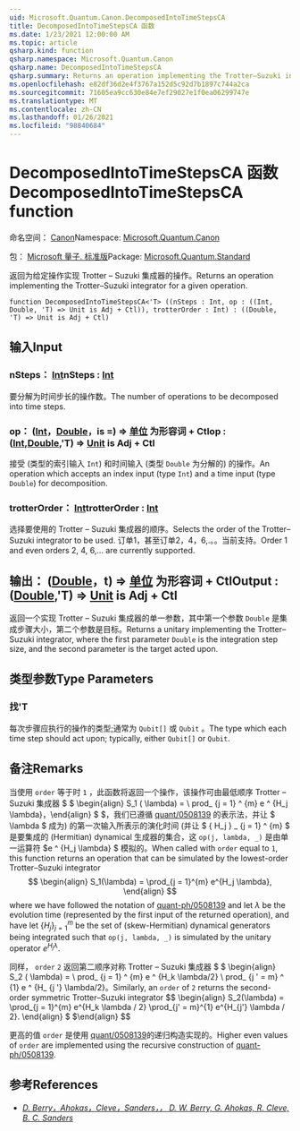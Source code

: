 ```yaml
---
uid: Microsoft.Quantum.Canon.DecomposedIntoTimeStepsCA
title: DecomposedIntoTimeStepsCA 函数
ms.date: 1/23/2021 12:00:00 AM
ms.topic: article
qsharp.kind: function
qsharp.namespace: Microsoft.Quantum.Canon
qsharp.name: DecomposedIntoTimeStepsCA
qsharp.summary: Returns an operation implementing the Trotter–Suzuki integrator for a given operation.
ms.openlocfilehash: e82df36d2e4f3767a152d5c92d7b1897c744a2ca
ms.sourcegitcommit: 71605ea9cc630e84e7ef29027e1f0ea06299747e
ms.translationtype: MT
ms.contentlocale: zh-CN
ms.lasthandoff: 01/26/2021
ms.locfileid: "98840684"
---
```

# <a name="decomposedintotimestepsca-function"></a><span data-ttu-id="f9734-102">DecomposedIntoTimeStepsCA 函数</span><span class="sxs-lookup"><span data-stu-id="f9734-102">DecomposedIntoTimeStepsCA function</span></span>

<span data-ttu-id="f9734-103">命名空间： [Canon](xref:Microsoft.Quantum.Canon)</span><span class="sxs-lookup"><span data-stu-id="f9734-103">Namespace: [Microsoft.Quantum.Canon](xref:Microsoft.Quantum.Canon)</span></span>

<span data-ttu-id="f9734-104">包： [Microsoft 量子. 标准版](https://nuget.org/packages/Microsoft.Quantum.Standard)</span><span class="sxs-lookup"><span data-stu-id="f9734-104">Package: [Microsoft.Quantum.Standard](https://nuget.org/packages/Microsoft.Quantum.Standard)</span></span>


<span data-ttu-id="f9734-105">返回为给定操作实现 Trotter – Suzuki 集成器的操作。</span><span class="sxs-lookup"><span data-stu-id="f9734-105">Returns an operation implementing the Trotter–Suzuki integrator for a given operation.</span></span>

```qsharp
function DecomposedIntoTimeStepsCA<'T> ((nSteps : Int, op : ((Int, Double, 'T) => Unit is Adj + Ctl)), trotterOrder : Int) : ((Double, 'T) => Unit is Adj + Ctl)
```


## <a name="input"></a><span data-ttu-id="f9734-106">输入</span><span class="sxs-lookup"><span data-stu-id="f9734-106">Input</span></span>

### <a name="nsteps--int"></a><span data-ttu-id="f9734-107">nSteps： [Int](xref:microsoft.quantum.lang-ref.int)</span><span class="sxs-lookup"><span data-stu-id="f9734-107">nSteps : [Int](xref:microsoft.quantum.lang-ref.int)</span></span>

<span data-ttu-id="f9734-108">要分解为时间步长的操作数。</span><span class="sxs-lookup"><span data-stu-id="f9734-108">The number of operations to be decomposed into time steps.</span></span>


### <a name="op--intdoublet--unit--is-adj--ctl"></a><span data-ttu-id="f9734-109">op： ([Int](xref:microsoft.quantum.lang-ref.int)，[Double](xref:microsoft.quantum.lang-ref.double)，is =) => [单位](xref:microsoft.quantum.lang-ref.unit)  为形容词 + Ctl</span><span class="sxs-lookup"><span data-stu-id="f9734-109">op : ([Int](xref:microsoft.quantum.lang-ref.int),[Double](xref:microsoft.quantum.lang-ref.double),'T) => [Unit](xref:microsoft.quantum.lang-ref.unit)  is Adj + Ctl</span></span>

<span data-ttu-id="f9734-110">接受 (类型的索引输入 `Int`) 和时间输入 (类型 `Double` 为分解的) 的操作。</span><span class="sxs-lookup"><span data-stu-id="f9734-110">An operation which accepts an index input (type `Int`) and a time input (type `Double`) for decomposition.</span></span>


### <a name="trotterorder--int"></a><span data-ttu-id="f9734-111">trotterOrder： [Int](xref:microsoft.quantum.lang-ref.int)</span><span class="sxs-lookup"><span data-stu-id="f9734-111">trotterOrder : [Int](xref:microsoft.quantum.lang-ref.int)</span></span>

<span data-ttu-id="f9734-112">选择要使用的 Trotter – Suzuki 集成器的顺序。</span><span class="sxs-lookup"><span data-stu-id="f9734-112">Selects the order of the Trotter–Suzuki integrator to be used.</span></span>
<span data-ttu-id="f9734-113">订单1，甚至订单2，4，6,.。。当前支持。</span><span class="sxs-lookup"><span data-stu-id="f9734-113">Order 1 and even orders 2, 4, 6,... are currently supported.</span></span>



## <a name="output--doublet--unit--is-adj--ctl"></a><span data-ttu-id="f9734-114">输出： ([Double](xref:microsoft.quantum.lang-ref.double)，t) => [单位](xref:microsoft.quantum.lang-ref.unit)  为形容词 + Ctl</span><span class="sxs-lookup"><span data-stu-id="f9734-114">Output : ([Double](xref:microsoft.quantum.lang-ref.double),'T) => [Unit](xref:microsoft.quantum.lang-ref.unit)  is Adj + Ctl</span></span>

<span data-ttu-id="f9734-115">返回一个实现 Trotter – Suzuki 集成器的单一参数，其中第一个参数 `Double` 是集成步骤大小，第二个参数是目标。</span><span class="sxs-lookup"><span data-stu-id="f9734-115">Returns a unitary implementing the Trotter–Suzuki integrator, where the first parameter `Double` is the integration step size, and the second parameter is the target acted upon.</span></span>

## <a name="type-parameters"></a><span data-ttu-id="f9734-116">类型参数</span><span class="sxs-lookup"><span data-stu-id="f9734-116">Type Parameters</span></span>

### <a name="t"></a><span data-ttu-id="f9734-117">找</span><span class="sxs-lookup"><span data-stu-id="f9734-117">'T</span></span>

<span data-ttu-id="f9734-118">每次步骤应执行的操作的类型;通常为 `Qubit[]` 或 `Qubit` 。</span><span class="sxs-lookup"><span data-stu-id="f9734-118">The type which each time step should act upon; typically, either `Qubit[]` or `Qubit`.</span></span>

## <a name="remarks"></a><span data-ttu-id="f9734-119">备注</span><span class="sxs-lookup"><span data-stu-id="f9734-119">Remarks</span></span>

<span data-ttu-id="f9734-120">当使用 `order` 等于时 `1` ，此函数将返回一个操作，该操作可由最低顺序 Trotter – Suzuki 集成器 $ $ \begin{align} S_1 ( \lambda) = \ prod_ {j = 1} ^ {m} e ^ {H_j \lambda}，\end{align} $ $，我们已遵循 [quant/0508139](https://arxiv.org/abs/quant-ph/0508139) 的表示法，并让 $ \lambda $ 成为) 的第一次输入所表示的演化时间 (并让 $ \{ H_j \} _ {j = 1} ^ {m} $ 是要集成的 (Hermitian) dynamical 生成器的集合，这 `op(j, lambda, _)` 是由单一运算符 $e ^ {H_j \lambda} $ 模拟的。</span><span class="sxs-lookup"><span data-stu-id="f9734-120">When called with `order` equal to `1`, this function returns an operation that can be simulated by the lowest-order Trotter–Suzuki integrator $$ \begin{align} S_1(\lambda) = \prod_{j = 1}^{m} e^{H_j \lambda}, \end{align} $$ where we have followed the notation of [quant-ph/0508139](https://arxiv.org/abs/quant-ph/0508139) and let $\lambda$ be the evolution time (represented by the first input of the returned operation), and have let $\{H_j\}_{j = 1}^{m}$ be the set of (skew-Hermitian) dynamical generators being integrated such that `op(j, lambda, _)` is simulated by the unitary operator $e^{H_j \lambda}$.</span></span>

<span data-ttu-id="f9734-121">同样， `order` `2` 返回第二顺序对称 Trotter – Suzuki 集成器 $ $ \begin{align} S_2 ( \lambda) = \ prod_ {j = 1} ^ {m} e ^ {H_k \lambda/2} \ prod_ {j ' = m} ^ {1} e ^ {H_ {j '} \lambda/2}。</span><span class="sxs-lookup"><span data-stu-id="f9734-121">Similarly, an `order` of `2` returns the second-order symmetric Trotter–Suzuki integrator $$ \begin{align} S_2(\lambda) = \prod_{j = 1}^{m} e^{H_k \lambda / 2} \prod_{j' = m}^{1} e^{H_{j'} \lambda / 2}.</span></span>
<span data-ttu-id="f9734-122">\end{align} $ $</span><span class="sxs-lookup"><span data-stu-id="f9734-122">\end{align} $$</span></span>

<span data-ttu-id="f9734-123">更高的值 `order` 是使用 [quant/0508139](https://arxiv.org/abs/quant-ph/0508139)的递归构造实现的。</span><span class="sxs-lookup"><span data-stu-id="f9734-123">Higher even values of `order` are implemented using the recursive construction of [quant-ph/0508139](https://arxiv.org/abs/quant-ph/0508139).</span></span>

## <a name="references"></a><span data-ttu-id="f9734-124">参考</span><span class="sxs-lookup"><span data-stu-id="f9734-124">References</span></span>

- [<span data-ttu-id="f9734-125">*D. Berry，Ahokas，Cleve，Sanders，，*</span><span class="sxs-lookup"><span data-stu-id="f9734-125"> *D. W. Berry, G. Ahokas, R. Cleve, B. C. Sanders* </span></span>](https://arxiv.org/abs/quant-ph/0508139)